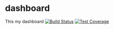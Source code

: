 # dashboard
This my dashboard
[![Build Status](https://travis-ci.org/kingnt78/dashboard.svg?branch=master)](https://travis-ci.org/kingnt78/dashboard)
[![Test Coverage](https://codeclimate.com/github/kingnt78/dashboard/badges/coverage.svg)](https://codeclimate.com/github/kingnt78/dashboard/coverage)
